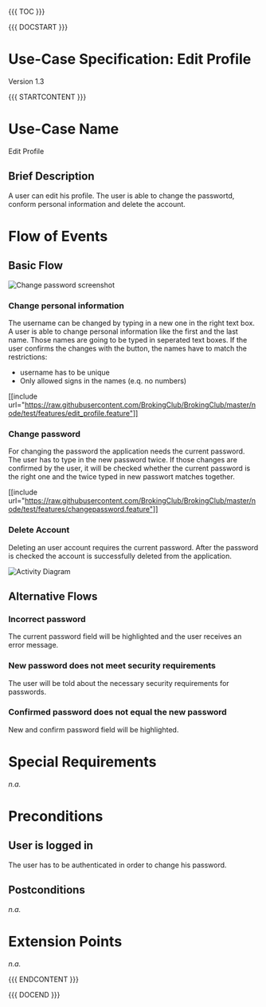 {{{ TOC }}}


{{{ DOCSTART }}}

# Use-Case Specification: Edit Profile

Version 1.3

{{{ STARTCONTENT }}}

# Use-Case Name 
Edit Profile
## 	Brief Description
A user can edit his profile. The user is able to change the passwortd, conform personal information and delete the account.

# Flow of Events
## 	Basic Flow
![Change password screenshot](http://broking.club/img/doc/screens/uc_changepassword.JPG)

### Change personal information
The username can be changed by typing in a new one in the right text box. 
A user is able to change personal information like the first and the last name. Those names are going to be typed in seperated text boxes. 
If the user confirms the changes with the button, the names have to match the restrictions: 
- username has to be unique
- Only allowed signs in the names (e.q. no numbers)

[[include url="https://raw.githubusercontent.com/BrokingClub/BrokingClub/master/node/test/features/edit_profile.feature"]]

### Change password
For changing the password the application needs the current password. 
The user has to type in the new password twice. 
If those changes are confirmed by the user, it will be checked whether the current password is the right one and the twice typed in new passwort matches together.

[[include url="https://raw.githubusercontent.com/BrokingClub/BrokingClub/master/node/test/features/changepassword.feature"]]

### Delete Account
Deleting an user account requires the current password.
After the password is checked the account is successfully deleted from the application.

![Activity Diagram](http://blog.broking.club/wp-content/uploads/2014/10/Activity-Diagram-Edit-Profile.png)


## 	Alternative Flows
### Incorrect password
The current password field will be highlighted and the user receives an error message.

### New password does not meet security requirements
The user will be told about the necessary security requirements for passwords.

### Confirmed password does not equal the new password
New and confirm password field will be highlighted.

# Special Requirements
*n.a.*

# Preconditions
## User is logged in
The user has to be authenticated in order to change his password.

## Postconditions
*n.a.*

# Extension Points
*n.a.*

{{{ ENDCONTENT }}}

{{{ DOCEND }}}




